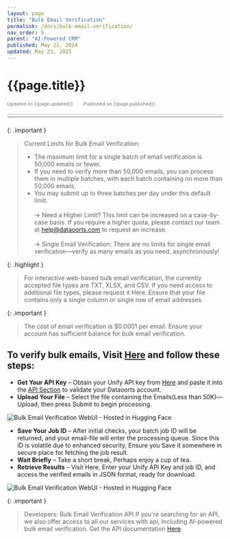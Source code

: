 ```yaml
---
layout: page
title: "Bulk Email Verification" 
permalink: /docs/bulk-email-verification/
nav_order: 5
parent: "AI-Powered CRM"
published: May 21, 2024
updated: May 23, 2025
---
```


# {{page.title}}

<div style="font-size:0.78em;color: #797878; margin-bottom:1.5em;">
     <span>Updated on {{page.updated}}</span>
    <span style="margin-left:2em;">Published on {{page.published}}</span>
</div>

<hr style="border:none;height:3px;background-color:#e0e0e0;margin:0;">
<hr style="border:none;height:3px;background-color:#bebebe;margin-top:0.2em;margin-bottom:1.5em;">


{: .important }
> Current Limits for Bulk Email Verification:
> * The maximum limit for a single batch of email verification is 50,000 emails or fewer.
> * If you need to verify more than 50,000 emails, you can process them in multiple batches, with each batch containing no more than 50,000 emails.
> * You may submit up to three batches per day under this default limit.
> <br><br>
>    → Need a Higher Limit?
>    This limit can be increased on a case-by-case basis. If you require a higher quota, please contact our team at help@dataoorts.com to request an increase.
><br><br>
>    → Single Email Verification:
>    There are no limits for single email verification—verify as many emails as you need, asynchronously!
>

{: .highlight }
> For interactive web-based bulk email verification, the currently accepted file types are TXT, XLSX, and CSV. If you need access to additional file types,
> please request it Here. Ensure that your file contains only a single column or single row of email addresses.

{: .important }
> The cost of email verification is $0.0001 per email. Ensure your account has sufficient balance for bulk email verification.

## To verify bulk emails, Visit [Here](https://mails.dataoorts.com/batch) and follow these steps:
* **Get Your API Key** – Obtain your Unify API key from [Here](https://cloud.dataoorts.com/unify_api) and paste it into the [API Section](https://mails.dataoorts.com/batch) to validate your Dataoorts account.
* **Upload Your File** – Select the file containing the Emails(Less than 50K)—Upload, then press Submit to begin processing.

![Bulk Email Verification WebUI - Hosted in Hugging Face](bulk_email_verification.png)

* **Save Your Job ID** – After initial checks, your batch job ID will be returned, and your email-file will enter the processing queue. Since this ID is volatile due to enhanced security, Ensure you Save it somewhere in secure place for fetching the job result.
* **Wait Briefly** – Take a short break, Perhaps enjoy a cup of tea.
* **Retrieve Results** – Visit Here, Enter your Unify API Key and job ID, and access the verified emails in JSON format, ready for download.

![Bulk Email Verification WebUI - Hosted in Hugging Face](bulk_email_verification_2.png)

{: .important }
>Developers: Bulk Email Verification API
> If you're searching for an API, we also offer access to all our services with api, Including AI-powered bulk email verification. Get the API documentation [Here](https://dataoorts.document360.io/v1/docs/api-email-verification).

